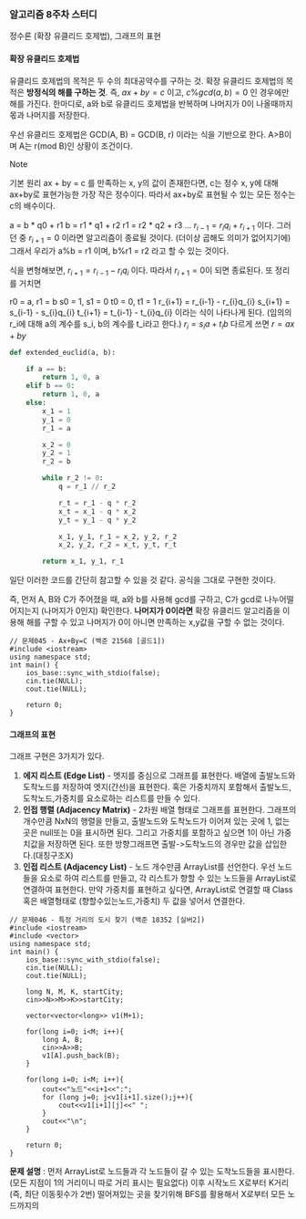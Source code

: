 ### 알고리즘 8주차 스터디
정수론 (확장 유클리드 호제법), 그래프의 표현

#### 확장 유클리드 호제법
유클리드 호제법의 목적은 두 수의 최대공약수를 구하는 것.
확장 유클리드 호제법의 목적은 **방정식의 해를 구하는 것**.
즉, $ax+by=c$ 이고, $c\%gcd(a, b)=0$ 인 경우에만 해를 가진다.
한마디로, a와 b로 유클리드 호제법을 반복하며 나머지가 0이 나올때까지 몫과 나머지를 저장한다.

우선 유클리드 호제법은 GCD(A, B) = GCD(B, r) 이라는 식을 기반으로 한다. A>B이며 A는 r(mod B)인 상황이 조건이다.

> [!NOTE]
> 기본 원리
ax + by = c 를 만족하는 x, y의 값이 존재한다면,
c는 정수 x, y에 대해 ax+by로 표현가능한 가장 작은 정수이다.
따라서 ax+by로 표현될 수 있는 모든 정수는 c의 배수이다.

a = b * q0 + r1
b = r1 * q1 + r2
r1 = r2 * q2 + r3 ... 
$r_{i-1} = r_{i}q_{i}+r_{i+1}$
이다. 그러던 중 $r_{i+1}=0$ 이라면 알고리즘이 종료될 것이다. (더이상 곱해도 의미가 없어지기에)
그래서 우리가 a%b = r1 이며, b%r1 = r2 라고 할 수 있는 것이다.

식을 변형해보면, $r_{i+1}=r_{i-1}-r_{i}q_{i}$ 이다. 따라서 $r_{i+1}=0$이 되면 종료된다.
또 정리를 거치면 

r0 = a, r1 = b
s0 = 1, s1 = 0
t0 = 0, t1 = 1
r_{i+1} = r_{i-1} - r_{i}q_{i}
s_{i+1} = s_{i-1} - s_{i}q_{i}
t_{i+1} = t_{i-1} - t_{i}q_{i}
이라는 식이 나타나게 된다.
(임의의 r_i에 대해 a의 계수를 s_i, b의 계수를 t_i라고 한다.) 
$r_{i}=s_{i}a+t_{i}b$
다르게 쓰면 $r = ax+by$
```python
def extended_euclid(a, b):

    if a == b:
        return 1, 0, a
    elif b == 0:
        return 1, 0, a
    else:
        x_1 = 1
        y_1 = 0
        r_1 = a

        x_2 = 0
        y_2 = 1
        r_2 = b

        while r_2 != 0:
            q = r_1 // r_2

            r_t = r_1 - q * r_2
            x_t = x_1 - q * x_2
            y_t = y_1 - q * y_2

            x_1, y_1, r_1 = x_2, y_2, r_2
            x_2, y_2, r_2 = x_t, y_t, r_t

        return x_1, y_1, r_1
```
일단 이러한 코드를 간단히 참고할 수 있을 것 같다.
공식을 그대로 구현한 것이다.

즉, 먼저 A, B와 C가 주어졌을 때, a와 b를 사용해 gcd를 구하고, C가 gcd로 나누어떨어지는지 (나머지가 0인지) 확인한다.
**나머지가 0이라면** 확장 유클리드 알고리즘을 이용해 해를 구할 수 있고 나머지가 0이 아니면 만족하는 x,y값을 구할 수 없는 것이다.

```
// 문제045 - Ax+By=C (백준 21568 [골드1])
#include <iostream>
using namespace std;
int main() {
    ios_base::sync_with_stdio(false);
    cin.tie(NULL);
    cout.tie(NULL);

    return 0;
}
```

#### 그래프의 표현
그래프 구현은 3가지가 있다.
1) **에지 리스트 (Edge List)** - 엣지를 중심으로 그래프를 표현한다. 배열에 출발노드와 도착노드를 저장하여 엣지(간선)을 표현한다. 혹은 가중치까지 포함해서 출발노드,도착노드,가중치를 요소로하는 리스트를 만들 수 있다.
2) **인접 행렬 (Adjacency Matrix)** - 2차원 배열 형태로 그래프를 표현한다. 그래프의 개수만큼 NxN의 행렬을 만들고, 출발노드와 도착노드가 이어져 있는 곳에 1, 없는곳은 null또는 0을 표시하면 된다. 그리고 가중치를 포함하고 싶으면 1이 아닌 가중치값을 저장하면 된다. 또한 방향그래프면 출발->도착노드의 경우만 값을 삽입한다.(대칭구조X)
3) **인접 리스트 (Adjacency List)** - 노드 개수만큼 ArrayList를 선언한다. 우선 노드들을 요소로 하여 리스트를 만들고, 각 리스트가 향할 수 있는 노드들을 ArrayList로 연결하여 표현한다. 만약 가중치를 표현하고 싶다면, ArrayList로 연결할 때 Class혹은 배열형태로 (향할수있는노드,가중치) 두 값을 넣어서 연결한다.
```
// 문제046 - 특정 거리의 도시 찾기 (백준 18352 [실버2])
#include <iostream>
#include <vector>
using namespace std;
int main() {
    ios_base::sync_with_stdio(false);
    cin.tie(NULL);
    cout.tie(NULL);

    long N, M, K, startCity;
    cin>>N>>M>>K>>startCity;
    
    vector<vector<long>> v1(M+1);
    
    for(long i=0; i<M; i++){
        long A, B;
        cin>>A>>B;
        v1[A].push_back(B);
    }
    
    for(long i=0; i<M; i++){
        cout<<"노드"<<i+1<<":";
        for (long j=0; j<v1[i+1].size();j++){
            cout<<v1[i+1][j]<<" ";
        }
        cout<<"\n";
    }
    
    return 0;
}
```
**문제 설명** : 먼저 ArrayList로 노드들과 각 노드들이 갈 수 있는 도착노드들을 표시한다. (모든 지점이 1의 거리이니 따로 거리 표시는 필요없다)
이후 시작노드 X로부터 K거리(즉, 최단 이동횟수가 2번) 떨어져있는 곳을 찾기위해 BFS를 활용해서 X로부터 모든 노드까지의 